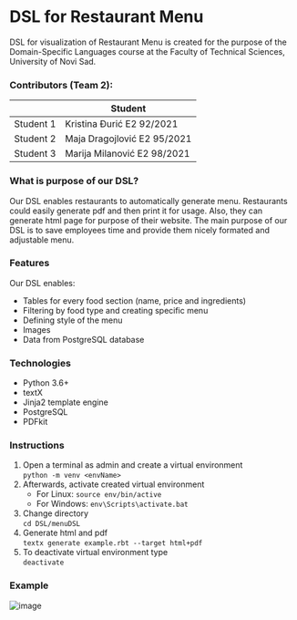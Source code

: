 # DSL for Restaurant Menu
DSL for visualization of Restaurant Menu is created for the purpose of the Domain-Specific Languages course at the Faculty of Technical Sciences, University of Novi Sad. 

### Contributors (Team 2):
|  | Student |
| ------ | ------ |
| Student 1 | Kristina Đurić E2 92/2021 | 
| Student 2 | Maja Dragojlović E2 95/2021 | 
| Student 3 | Marija Milanović E2 98/2021 |


### What is purpose of our DSL?
Our DSL enables restaurants to automatically generate menu. Restaurants could easily generate pdf and then print it for usage. Also, they can generate html page for purpose of their website. The main purpose of our DSL is to save employees time and provide them nicely formated and adjustable menu.

### Features
Our DSL enables:
- Tables for every food section (name, price and ingredients)
- Filtering by food type and creating specific menu
- Defining style of the menu
- Images
- Data from PostgreSQL database

### Technologies
- Python 3.6+
- textX
- Jinja2 template engine
- PostgreSQL
- PDFkit

### Instructions
1. Open a terminal as admin and create a virtual environment <br>
```python -m venv <envName>```
2. Afterwards, activate created virtual environment
   - For Linux: 
    ```source env/bin/active```
   - For Windows:
     ```env\Scripts\activate.bat```
3. Change directory <br>
```cd DSL/menuDSL```
5. Generate html and pdf <br>
```textx generate example.rbt --target html+pdf```
6. To deactivate virtual environment type <br>
```deactivate```

### Example
![image](https://user-images.githubusercontent.com/57723883/147284852-4e2e8bec-4be9-4457-8a20-0dd654f8b9ff.png)





